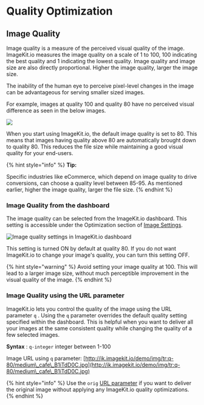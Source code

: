# Quality Optimization

## Image Quality

Image quality is a measure of the perceived visual quality of the image. ImageKit.io measures the image quality on a scale of 1 to 100, 100 indicating the best quality and 1 indicating the lowest quality. Image quality and image size are also directly proportional. Higher the image quality, larger the image size.

The inability of the human eye to perceive pixel-level changes in the image can be advantageous for serving smaller sized images.

For example, images at quality 100 and quality 80 have no perceived visual difference as seen in the below images.

![](../../.gitbook/assets/oj8cf2bdztdzwp8fum6i.png)

When you start using ImageKit.io, the default image quality is set to 80. This means that images having quality above 80 are automatically brought down to quality 80. This reduces the file size while maintaining a good visual quality for your end-users.

{% hint style="info" %}
**Tip:**

Specific industries like eCommerce, which depend on image quality to drive conversions, can choose a quality level between 85-95. As mentioned earlier, higher the image quality, larger the file size.
{% endhint %}

### Image Quality from the dashboard

The image quality can be selected from the ImageKit.io dashboard. This setting is accessible under the Optimization section of [Image Settings](https://imagekit.io/dashboard/settings/images).

![Image quality settings in ImageKit.io dashboard](<../../.gitbook/assets/image-quality-setting.png>)

This setting is turned ON by default at quality 80. If you do not want ImageKit.io to change your image's quality, you can turn this setting OFF.

{% hint style="warning" %}
Avoid setting your image quality at 100. This will lead to a larger image size, without much perceptible improvement in the visual quality of the image.
{% endhint %}

### Image Quality using the URL parameter

ImageKit.io lets you control the quality of the image using the URL parameter `q` . Using the `q` parameter overrides the default quality setting specified within the dashboard. This is helpful when you want to deliver all your images at the same consistent quality while changing the quality of a few selected images.

**Syntax** : `q-integer` integer between 1-100

Image URL using `q` parameter: [http://ik.imagekit.io/demo/img/tr:q-80/medium\_cafe\_B1iTdD0C.jpg](http://ik.imagekit.io/demo/img/tr:q-80/medium\_cafe\_B1iTdD0C.jpg)

{% hint style="info" %}
Use the `orig` [URL parameter](broken-reference) if you want to deliver the original image without applying any ImageKit.io quality optimizations.
{% endhint %}
